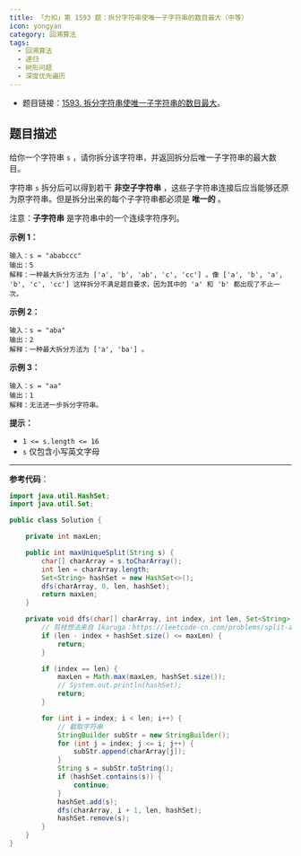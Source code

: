 ```yaml
---
title: 「力扣」第 1593 题：拆分字符串使唯一子字符串的数目最大（中等）
icon: yongyan
category: 回溯算法
tags:
  - 回溯算法
  - 递归
  - 树形问题
  - 深度优先遍历
---
```


+ 题目链接：[1593. 拆分字符串使唯一子字符串的数目最大](https://leetcode-cn.com/problems/split-a-string-into-the-max-number-of-unique-substrings/)。

## 题目描述

给你一个字符串 `s` ，请你拆分该字符串，并返回拆分后唯一子字符串的最大数目。

字符串 `s` 拆分后可以得到若干 **非空子字符串** ，这些子字符串连接后应当能够还原为原字符串。但是拆分出来的每个子字符串都必须是 **唯一的** 。

注意：**子字符串** 是字符串中的一个连续字符序列。

**示例 1：**

```
输入：s = "ababccc"
输出：5
解释：一种最大拆分方法为 ['a', 'b', 'ab', 'c', 'cc'] 。像 ['a', 'b', 'a', 'b', 'c', 'cc'] 这样拆分不满足题目要求，因为其中的 'a' 和 'b' 都出现了不止一次。
```

**示例 2：**

```
输入：s = "aba"
输出：2
解释：一种最大拆分方法为 ['a', 'ba'] 。
```

**示例 3：**

```
输入：s = "aa"
输出：1
解释：无法进一步拆分字符串。
```

**提示：**

- `1 <= s.length <= 16`
- `s` 仅包含小写英文字母


---

**参考代码**：

```java
import java.util.HashSet;
import java.util.Set;

public class Solution {

    private int maxLen;

    public int maxUniqueSplit(String s) {
        char[] charArray = s.toCharArray();
        int len = charArray.length;
        Set<String> hashSet = new HashSet<>();
        dfs(charArray, 0, len, hashSet);
        return maxLen;
    }

    private void dfs(char[] charArray, int index, int len, Set<String> hashSet) {
        // 剪枝想法来自 Ikaruga：https://leetcode-cn.com/problems/split-a-string-into-the-max-number-of-unique-substrings/solution/split-a-string-by-ikaruga/
        if (len - index + hashSet.size() <= maxLen) {
            return;
        }

        if (index == len) {
            maxLen = Math.max(maxLen, hashSet.size());
            // System.out.println(hashSet);
            return;
        }

        for (int i = index; i < len; i++) {
            // 截取字符串
            StringBuilder subStr = new StringBuilder();
            for (int j = index; j <= i; j++) {
                subStr.append(charArray[j]);
            }
            String s = subStr.toString();
            if (hashSet.contains(s)) {
                continue;
            }
            hashSet.add(s);
            dfs(charArray, i + 1, len, hashSet);
            hashSet.remove(s);
        }
    }
}
```